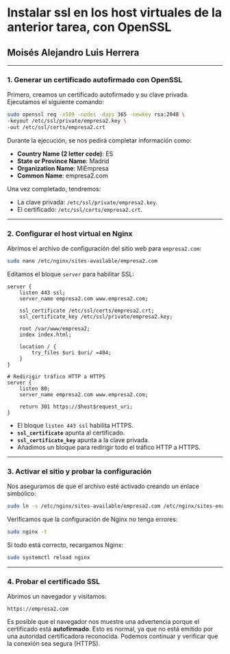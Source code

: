 # Instalar ssl en los host virtuales de la anterior tarea, con OpenSSL
## Moisés Alejandro Luis Herrera
---

### 1. Generar un certificado autofirmado con OpenSSL
Primero, creamos un certificado autofirmado y su clave privada. Ejecutamos el siguiente comando:

```bash
sudo openssl req -x509 -nodes -days 365 -newkey rsa:2048 \
-keyout /etc/ssl/private/empresa2.key \
-out /etc/ssl/certs/empresa2.crt
```

Durante la ejecución, se nos pedirá completar información como:
- **Country Name (2 letter code)**: ES  
- **State or Province Name**: Madrid  
- **Organization Name**: MiEmpresa  
- **Common Name**: empresa2.com  

Una vez completado, tendremos:
- La clave privada: `/etc/ssl/private/empresa2.key`.
- El certificado: `/etc/ssl/certs/empresa2.crt`.

---

### 2. Configurar el host virtual en Nginx
Abrimos el archivo de configuración del sitio web para `empresa2.com`:

```bash
sudo nano /etc/nginx/sites-available/empresa2.com
```

Editamos el bloque `server` para habilitar SSL:

```nginx
server {
    listen 443 ssl;
    server_name empresa2.com www.empresa2.com;

    ssl_certificate /etc/ssl/certs/empresa2.crt;
    ssl_certificate_key /etc/ssl/private/empresa2.key;

    root /var/www/empresa2;
    index index.html;

    location / {
        try_files $uri $uri/ =404;
    }
}

# Redirigir tráfico HTTP a HTTPS
server {
    listen 80;
    server_name empresa2.com www.empresa2.com;

    return 301 https://$host$request_uri;
}
```

- El bloque `listen 443 ssl` habilita HTTPS.
- **`ssl_certificate`** apunta al certificado.
- **`ssl_certificate_key`** apunta a la clave privada.
- Añadimos un bloque para redirigir todo el tráfico HTTP a HTTPS.

---

### 3. Activar el sitio y probar la configuración
Nos aseguramos de que el archivo esté activado creando un enlace simbólico:

```bash
sudo ln -s /etc/nginx/sites-available/empresa2.com /etc/nginx/sites-enabled/
```

Verificamos que la configuración de Nginx no tenga errores:

```bash
sudo nginx -t
```

Si todo está correcto, recargamos Nginx:

```bash
sudo systemctl reload nginx
```

---

### 4. Probar el certificado SSL
Abrimos un navegador y visitamos:

```
https://empresa2.com
```

Es posible que el navegador nos muestre una advertencia porque el certificado está **autofirmado**. Esto es normal, ya que no está emitido por una autoridad certificadora reconocida. Podemos continuar y verificar que la conexión sea segura (HTTPS).

